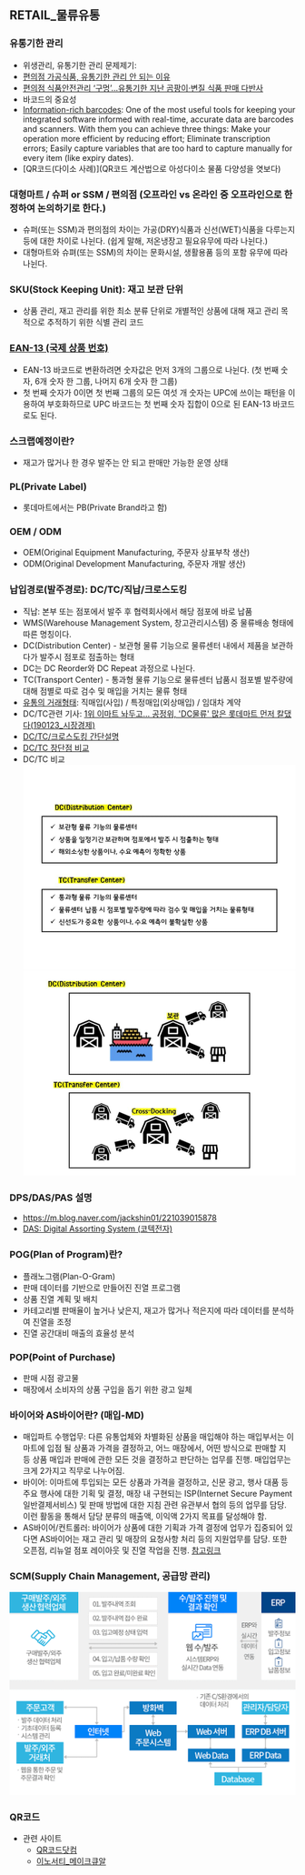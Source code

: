 ## RETAIL_물류유통

### 유통기한 관리
- 위생관리, 유통기한 관리 문제제기:
- [편의점 가공식품, 유통기한 관리 안 되는 이유](https://www.thescoop.co.kr/news/articleView.html?idxno=25150)
- [편의점 식품안전관리 ‘구멍’...유통기한 지난 곰팡이·변질 식품 판매 다반사](https://www.consumernews.co.kr/news/articleView.html?idxno=608347)
- 바코드의 중요성
- [Information-rich barcodes](http://justfooderp.com/blog/6-tools-for-better-shelf-life-management/):
One of the most useful tools for keeping your integrated software informed with real-time, accurate data are barcodes and scanners. With them you can achieve three things:
Make your operation more efficient by reducing effort;
Eliminate transcription errors;
Easily capture variables that are too hard to capture manually for every item (like expiry dates).
- [QR코드(다이소 사례)](QR코드 계산법으로 아성다이소 물품 다양성을 엿보다)



### 대형마트 / 슈퍼 or SSM / 편의점 (오프라인 vs 온라인 중 오프라인으로 한정하여 논의하기로 한다.)
- 슈퍼(또는 SSM)과 편의점의 차이는 가공(DRY)식품과 신선(WET)식품을 다루는지 등에 대한 차이로 나뉜다. (쉽게 말해, 저온냉장고 필요유무에 따라 나뉜다.)
- 대형마트와 슈펴(또는 SSM)의 차이는 문화시설, 생활용품 등의 포함 유무에 따라 나뉜다.

### SKU(Stock Keeping Unit): 재고 보관 단위
- 상품 관리, 재고 관리를 위한 최소 분류 단위로 개별적인 상품에 대해 재고 관리 목적으로 추적하기 위한 식별 관리 코드

### [EAN-13 (국제 상품 번호)](https://ko.wikipedia.org/wiki/국제_상품_번호)
- EAN-13 바코드로 변환하려면 숫자값은 먼저 3개의 그룹으로 나뉜다. (첫 번째 숫자, 6개 숫자 한 그룹, 나머지 6개 숫자 한 그룹) 
- 첫 번째 숫자가 0이면 첫 번째 그룹의 모든 여섯 개 숫자는 UPC에 쓰이는 패턴을 이용하여 부호화하므로 UPC 바코드는 첫 번째 숫자 집합이 0으로 된 EAN-13 바코드로도 된다.

### 스크랩예정이란?
- 재고가 많거나 한 경우 발주는 안 되고 판매만 가능한 운영 상태

### PL(Private Label)
- 롯데마트에서는 PB(Private Brand라고 함)

### OEM / ODM 
- OEM(Original Equipment Manufacturing, 주문자 상표부착 생산)
- ODM(Original Development Manufacturing, 주문자 개발 생산)

### 납입경로(발주경로): DC/TC/직납/크로스도킹

- 직납: 본부 또는 점포에서 발주 후 협력회사에서 해당 점포에 바로 납품
- WMS(Warehouse Management System, 창고관리시스템)  중 물류배송 형태에 따른 명칭이다.
- DC(Distribution Center) - 보관형 물류 기능으로 물류센터 내에서 제품을 보관하다가 발주시 점포로 점출하는 형태
- DC는 DC Reorder와 DC Repeat 과정으로 나뉜다.
- TC(Transport Center) - 통과형 물류 기능으로 물류센터 납품시 점포별 발주량에 대해 점별로 따로 검수 및 매입을 거치는 물류 형태
- [유통의 거래형태](https://m.blog.naver.com/PostView.nhn?blogId=wookwook5265&logNo=220366228754&proxyReferer=https:%2F%2Fwww.google.com%2F): 직매입(사입) / 특정매입(외상매입) / 임대차 계약
- DC/TC관련 기사: [1위 이마트 놔두고... 공정위, 'DC물류' 많은 롯데마트 먼저 칼댔다(190123_시장경제)](http://www.meconomynews.com/news/articleView.html?idxno=19946)
- [DC/TC/크로스도킹 간단설명](https://linked2ev.github.io/ecommerce/2019/02/13/Ecommerce-news_20190213/)
- [DC/TC 장단점 비교](https://m.blog.naver.com/PostView.nhn?blogId=zldzkfn&logNo=110032597630&proxyReferer=https:%2F%2Fwww.google.com%2F)
- DC/TC 비교
![TC DC PC_1](https://github.com/sooyun429/TIL_2021/blob/master/images/TC%20DC%20PC_1.jpg?raw=true)
![TC DC PC_2](https://github.com/sooyun429/TIL_2021/blob/master/images/TC%20DC%20PC_2.jpg?raw=true)

### DPS/DAS/PAS 설명
- https://m.blog.naver.com/jackshin01/221039015878
- [DAS: Digital Assorting System (코텍전자)](http://www.e-kotech.co.kr/sub02_03.php)

### POG(Plan of Program)란?
- 플래노그램(Plan-O-Gram)
- 판매 데이터를 기반으로 만들어진 진열 프로그램
- 상품 진열 계획 및 배치
- 카테고리별 판매율이 높거나 낮은지, 재고가 많거나 적은지에 따라 데이터를 분석하여 진열을 조정
- 진열 공간대비 매출의 효율성 분석

### POP(Point of Purchase)
- 판매 시점 광고물
- 매장에서 소비자의 상품 구입을 돕기 위한 광고 일체

### 바이어와 AS바이어란? (매입-MD)
- 매입파트 수행업무: 다른 유통업체와 차별화된 상품을 매입해야 하는 매입부서는 이마트에 입점 될 상품과 가격을 결정하고, 어느 매장에서, 어떤 방식으로 판매할 지 등 상품 매입과 판매에 관한 모든 것을 결정하고 판단하는 업무를 진행. 매입업무는 크게 2가지고 직무로 나누어짐.
- 바이어: 이마트에 투입되는 모든 상품과 가격을 결정하고, 신문 광고, 행사 대품 등 주요 행사에 대한 기획 및 결정, 매장 내 구현되는 ISP(Internet Secure Payment 일반결제서비스) 및 판매 방법에 대한 지침 관련 유관부서 협의 등의 업무를 담당. 이런 활동을 통해서 담당 분류의 매출액, 이익액 2가지 목표를 달성해야 함.
- AS바이어/컨트롤러: 바이어가 상품에 대한 기획과 가격 결정에 업무가 집중되어 있다면 AS바이어는 재고 관리 및 매장의 요청사항 처리 등의 지원업무를 담당. 또한 오픈점, 리뉴얼 점포 레이아웃 및 진열 작업을 진행.
[참고링크](http://www.educe.co.kr/company/jobinfo_view.php?sma_no=958&keyword=&search_txt2=)

### SCM(Supply Chain Management, 공급망 관리)
![SCM 흐름도](https://github.com/sooyun429/TIL_2021/blob/master/images/SCM%20%ED%9D%90%EB%A6%84%EB%8F%84.gif?raw=true)

### QR코드
- 관련 사이트
  - [QR코드닷컴](https://www.qrcode.com/)
  - [이노서티_메이크큐알](http://www.makeqr.kr/)

